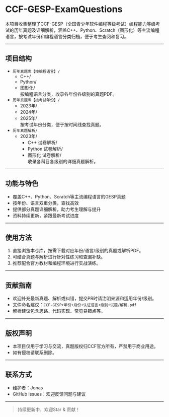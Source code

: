 # CCF-GESP-ExamQuestions

本项目收集整理了CCF-GESP（全国青少年软件编程等级考试）编程能力等级考试的历年真题及详细解析，涵盖C++、Python、Scratch（图形化）等主流编程语言，按考试年份和编程语言分类归档，便于考生查阅和复习。

---

## 项目结构

- `历年真题库【按编程语言】/`  
  - C++/  
  - Python/  
  - 图形化/  
  按编程语言分类，收录各年份各级别的真题PDF。
- `历年真题库【按考试年份】/`  
  - 2023年/  
  - 2024年/  
  - 2025年/  
  按考试年份分类，便于按时间线查找真题。
- `历年真题解析/`  
  - 2023年/  
    - C++ 试卷解析/  
    - Python 试卷解析/  
    - 图形化 试卷解析/  
  收录各科目各级别的详细真题解析。

---

## 功能与特色

- 覆盖C++、Python、Scratch等主流编程语言的GESP真题
- 按年份、语言双重分类，查找高效
- 提供部分真题详细解析，助力考生理解与提升
- 资料持续更新，紧跟最新考试进度

---

## 使用方法

1. 直接浏览本仓库，按需下载对应年份/语言/级别的真题或解析PDF。
2. 可结合真题与解析进行针对性练习和查漏补缺。
3. 推荐配合官方教材和编程环境进行实战演练。

---

## 贡献指南

- 欢迎补充最新真题、解析或纠错，提交PR时请注明来源和适用年份/级别。
- 文件命名建议：`CCF-GESP+年份+月份+认证语言+级别+试题/解析.pdf`
- 解析建议包含思路、代码实现、常见易错点等。

---

## 版权声明

- 本项目仅用于学习与交流，真题版权归CCF官方所有，严禁用于商业用途。
- 如有侵权请联系删除。

---

## 联系方式

- 维护者：Jonas
- GitHub Issues：欢迎反馈问题与建议

---

> 持续更新中，欢迎Star & 贡献！
